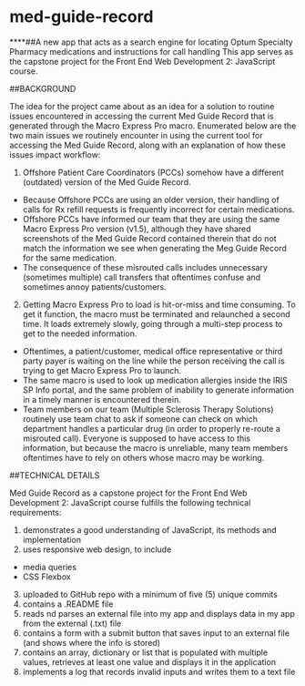 # med-guide-record
****##A new app that acts as a search engine for locating Optum Specialty Pharmacy medications and instructions for call handling
This app serves as the capstone project for the Front End Web Development 2: JavaScript course.

##BACKGROUND

The idea for the project came about as an idea for a solution to routine issues encountered in accessing the current Med Guide Record that is generated through the Macro Express Pro macro. Enumerated below are the two main issues we routinely encounter in using the current tool for accessing the Med Guide Record, along with an explanation of how these issues impact workflow:

1. Offshore Patient Care Coordinators (PCCs) somehow have a different (outdated) version of the Med Guide Record. 
- Because Offshore PCCs are using an older version, their handling of calls for Rx refill requests is frequently incorrect for certain medications. 
- Offshore PCCs have informed our team that they are using the same Macro Express Pro version (v1.5), although they have shared screenshots of the Med Guide Record contained therein that do not match the information we see when generating the Meg Guide Record for the same medication.
- The consequence of these misrouted calls includes unnecessary (sometimes multiple) call transfers that oftentimes confuse and sometimes annoy patients/customers.
2. Getting Macro Express Pro to load is hit-or-miss and time consuming. To get it function, the macro must be terminated and relaunched a second time. It loads extremely slowly, going through a multi-step process to get to the needed information. 
- Oftentimes, a patient/customer, medical office representative or third party payer is waiting on the line while the person receiving the call is trying to get Macro Express Pro to launch. 
- The same macro is used to look up medication allergies inside the IRIS SP Info portal, and the same problem of inability to generate information in a timely manner is encountered therein. 
- Team members on our team (Multiple Sclerosis Therapy Solutions) routinely use team chat to ask if someone can check on which department handles a particular drug (in order to properly re-route a misrouted call). Everyone is supposed to have access to this information, but because the macro is unreliable, many team members oftentimes have to rely on others whose macro may be working. 

##TECHNICAL DETAILS

Med Guide Record as a capstone project for the Front End Web Development 2: JavaScript course fulfills the following technical requirements:

1. demonstrates a good understanding of JavaScript, its methods and implementation
2. uses responsive web design, to include
 - media queries
 - CSS Flexbox
3. uploaded to GitHub repo with a minimum of five (5) unique commits
4. contains a .README file
5. reads nd parses an external file into my app and displays data in my app from the external (.txt) file
6. contains a form with a submit button that saves input to an external file (and shows where the info is stored)
7. contains an array, dictionary or list that is populated with multiple values, retrieves at least one value and displays it in the application
8. implements a log that records invalid inputs and writes them to a text file  
